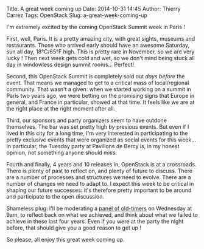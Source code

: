 Title: A great week coming up
Date: 2014-10-31 14:45
Author: Thierry Carrez
Tags: OpenStack
Slug: a-great-week-coming-up

I'm extremely excited by the coming OpenStack Summit week in Paris !

First, well, Paris. It is a pretty amazing city, with great sights, museums and
restaurants. Those who arrived early should have an awesome Saturday, sun all
day, 18°C/65°F high. This is pretty rare in November, so we are very lucky !
Then next week gets cold and wet, so we don't mind being stuck all day in
windowless design summit rooms... Perfect!

Second, this OpenStack Summit is completely sold out _days before_ the event.
That means we managed to get to a critical mass of local/regional community.
That wasn't a given: when we started working on a summit in Paris two years
ago, we were betting on the promising signs that Europe in general, and France
in particular, showed at that time. It feels like we are at the right place
at the right moment after all.

Third, our sponsors and party organizers seem to have outdone themselves. The
bar was set pretty high by previous events. But even if I lived in this city
for a long time, I'm very interested in participating to the pretty exclusive
events that were organized as social events for this week... In particular,
the Tuesday party at Pavillons de Bercy is, in my honest opinion, not something
anyone should miss.

Fourth and finally, 4 years and 10 releases in, OpenStack is at a crossroads.
There is plenty of past to reflect on, and plenty of future to discuss. There
are a number of processes and structures we need to evolve. There are a number
of changes we need to adapt to. I expect this week to be critical in shaping
our future successes: it's therefore pretty important to be around and
participate to the open discussion.

Shameless plug: I'll be moderating a
[panel of old-timers](http://sched.co/1qeOE80) on Wednesday at 9am, to reflect
back on what we achieved, and think about what we failed to achieve in these
last four years. Even if you were at the party the night before, that should
give you a good reason to get up !

So please, all enjoy this great week coming up.
